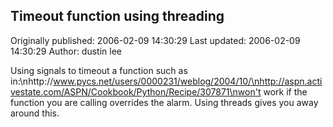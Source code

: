 ## Timeout function using threading

Originally published: 2006-02-09 14:30:29
Last updated: 2006-02-09 14:30:29
Author: dustin lee

Using signals to timeout a function such as in:\nhttp://www.pycs.net/users/0000231/weblog/2004/10/\nhttp://aspn.activestate.com/ASPN/Cookbook/Python/Recipe/307871\nwon't work if the function you are calling overrides the alarm.  Using threads gives you away around this.